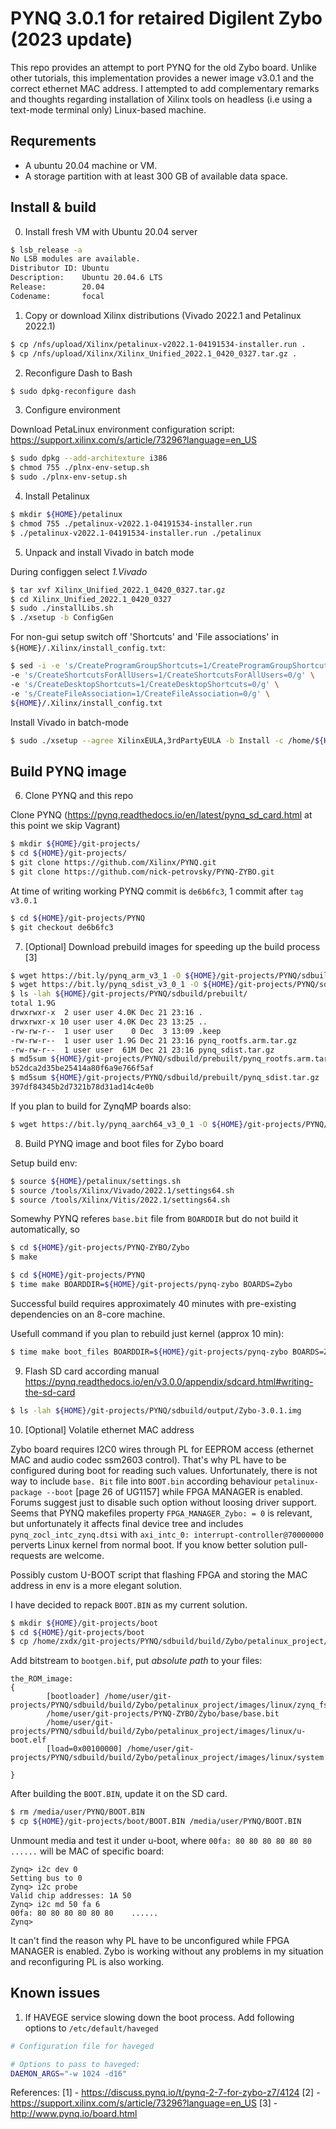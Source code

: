 # PYNQ 3.0.1 for retaired Digilent Zybo  (2023 update)

This repo provides an attempt to port PYNQ for the old Zybo board. Unlike other tutorials, this implementation provides a newer image v3.0.1 and the correct ethernet MAC address. I attempted to add complementary remarks and thoughts regarding installation of Xilinx tools on headless (i.e using a text-mode terminal only) Linux-based machine. 

## Requrements

* A ubuntu 20.04 machine or VM.
* A storage partition with at least 300 GB of available data space.

## Install & build

0. Install fresh VM with Ubuntu 20.04 server

```bash
$ lsb_release -a
No LSB modules are available.
Distributor ID: Ubuntu
Description:    Ubuntu 20.04.6 LTS
Release:        20.04
Codename:       focal
```

1. Copy or download Xilinx distributions (Vivado 2022.1 and Petalinux 2022.1)

```bash
$ cp /nfs/upload/Xilinx/petalinux-v2022.1-04191534-installer.run .
$ cp /nfs/upload/Xilinx/Xilinx_Unified_2022.1_0420_0327.tar.gz .
```

2. Reconfigure Dash to Bash

```bash
$ sudo dpkg-reconfigure dash
```

3. Configure environment

Download PetaLinux environment configuration script: https://support.xilinx.com/s/article/73296?language=en_US

```bash
$ sudo dpkg --add-architexture i386
$ chmod 755 ./plnx-env-setup.sh
$ sudo ./plnx-env-setup.sh
```

4. Install Petalinux

```bash
$ mkdir ${HOME}/petalinux
$ chmod 755 ./petalinux-v2022.1-04191534-installer.run
$ ./petalinux-v2022.1-04191534-installer.run ./petalinux
```

5. Unpack and install Vivado in batch mode

During configgen select *1.Vivado*

```bash
$ tar xvf Xilinx_Unified_2022.1_0420_0327.tar.gz
$ cd Xilinx_Unified_2022.1_0420_0327
$ sudo ./installLibs.sh
$ ./xsetup -b ConfigGen
```

For non-gui setup switch off 'Shortcuts' and 'File associations' in `${HOME}/.Xilinx/install_config.txt`:
```bash
$ sed -i -e 's/CreateProgramGroupShortcuts=1/CreateProgramGroupShortcuts=0/g' \
-e 's/CreateShortcutsForAllUsers=1/CreateShortcutsForAllUsers=0/g' \
-e 's/CreateDesktopShortcuts=1/CreateDesktopShortcuts=0/g' \
-e 's/CreateFileAssociation=1/CreateFileAssociation=0/g' \
${HOME}/.Xilinx/install_config.txt
```

Install Vivado in batch-mode

```bash
$ sudo ./xsetup --agree XilinxEULA,3rdPartyEULA -b Install -c /home/${HOME}/.Xilinx/install_config.txt
```

## Build PYNQ image

6. Clone PYNQ and this repo

Clone PYNQ (https://pynq.readthedocs.io/en/latest/pynq_sd_card.html at this point we skip Vagrant)

```bash
$ mkdir ${HOME}/git-projects/
$ cd ${HOME}/git-projects/
$ git clone https://github.com/Xilinx/PYNQ.git
$ git clone https://github.com/nick-petrovsky/PYNQ-ZYBO.git
```

At time of writing working PYNQ commit is `de6b6fc3`, 1 commit after `tag v3.0.1`

```bash
$ cd ${HOME}/git-projects/PYNQ
$ git checkout de6b6fc3
```

7. [Optional] Download prebuild images for speeding up the build process [3]

```bash
$ wget https://bit.ly/pynq_arm_v3_1 -O ${HOME}/git-projects/PYNQ/sdbuild/prebuilt/pynq_rootfs.arm.tar.gz
$ wget https://bit.ly/pynq_sdist_v3_0_1 -O ${HOME}/git-projects/PYNQ/sdbuild/prebuilt/pynq_sdist.tar.gz
$ ls -lah ${HOME}/git-projects/PYNQ/sdbuild/prebuilt/ 
total 1.9G
drwxrwxr-x  2 user user 4.0K Dec 21 23:16 .
drwxrwxr-x 10 user user 4.0K Dec 23 13:25 ..
-rw-rw-r--  1 user user    0 Dec  3 13:09 .keep
-rw-rw-r--  1 user user 1.9G Dec 21 23:16 pynq_rootfs.arm.tar.gz
-rw-rw-r--  1 user user  61M Dec 21 23:16 pynq_sdist.tar.gz 
$ md5sum ${HOME}/git-projects/PYNQ/sdbuild/prebuilt/pynq_rootfs.arm.tar.gz 
b52dca2d35be25414a80f6a9e766f5af
$ md5sum ${HOME}/git-projects/PYNQ/sdbuild/prebuilt/pynq_sdist.tar.gz 
397df84345b2d7321b78d31ad14c4e0b 
```

If you plan to build for ZynqMP boards also:

```bash
$ wget https://bit.ly/pynq_aarch64_v3_0_1 -O ${HOME}/git-projects/PYNQ/sdbuild/prebuilt/pynq_rootfs.aarch64.tar.gz
```

8. Build PYNQ image and boot files for Zybo board 

Setup build env:
```bash
$ source ${HOME}/petalinux/settings.sh
$ source /tools/Xilinx/Vivado/2022.1/settings64.sh
$ source /tools/Xilinx/Vitis/2022.1/settings64.sh
```

Somewhy PYNQ referes `base.bit` file from `BOARDDIR` but do not build it automatically, so

```bash
$ cd ${HOME}/git-projects/PYNQ-ZYBO/Zybo
$ make
```

```bash
$ cd ${HOME}/git-projects/PYNQ
$ time make BOARDDIR=${HOME}/git-projects/pynq-zybo BOARDS=Zybo
```

Successful build requires approximately 40 minutes with pre-existing dependencies on an 8-core machine.

Usefull command if you plan to rebuild just kernel (approx 10 min):
```bash
$ time make boot_files BOARDDIR=${HOME}/git-projects/pynq-zybo BOARDS=Zybo
```

9. Flash SD card according manual https://pynq.readthedocs.io/en/v3.0.0/appendix/sdcard.html#writing-the-sd-card

```bash
$ ls -lah ${HOME}/git-projects/PYNQ/sdbuild/output/Zybo-3.0.1.img
```

10. [Optional] Volatile ethernet MAC address

Zybo board requires I2C0 wires through PL for EEPROM access (ethernet MAC and audio codec ssm2603 control). That's why PL have to be configured during boot for reading such values. Unfortunately, there is not way to include `base. Bit` file into `BOOT.bin` according behaviour `petalinux-package --boot` [page 26 of UG1157] while FPGA MANAGER is enabled. Forums suggest just to disable such option without loosing driver support. Seems that PYNQ makefiles property `FPGA_MANAGER_Zybo: = 0` is relevant, but unfortunately it affects final device tree and includes `pynq_zocl_intc_zynq.dtsi` with `axi_intc_0: interrupt-controller@70000000` perverts Linux kernel from normal boot. If you know better solution pull-requests are welcome. 

Possibly custom U-BOOT script that flashing FPGA and storing the MAC address in env is a more elegant solution.

I have decided to repack `BOOT.BIN` as my current solution. 

```bash
$ mkdir ${HOME}/git-projects/boot
$ cd ${HOME}/git-projects/boot
$ cp /home/zxdx/git-projects/PYNQ/sdbuild/build/Zybo/petalinux_project/images/linux/bootgen.bif .
```
Add bitstream to `bootgen.bif`, put *absolute path* to your files:

```
the_ROM_image:
{
        [bootloader] /home/user/git-projects/PYNQ/sdbuild/build/Zybo/petalinux_project/images/linux/zynq_fsbl.elf
        /home/user/git-projects/PYNQ-ZYBO/Zybo/base/base.bit
        /home/user/git-projects/PYNQ/sdbuild/build/Zybo/petalinux_project/images/linux/u-boot.elf
        [load=0x00100000] /home/user/git-projects/PYNQ/sdbuild/build/Zybo/petalinux_project/images/linux/system.dtb

}
```

After building the `BOOT.BIN`, update it on the SD card.

```bash
$ rm /media/user/PYNQ/BOOT.BIN
$ cp ${HOME}/git-projects/boot/BOOT.BIN /media/user/PYNQ/BOOT.BIN
```

Unmount media and test it under u-boot, where `00fa: 80 80 80 80 80 80    ......` will be MAC of specific board:

```
Zynq> i2c dev 0
Setting bus to 0
Zynq> i2c probe
Valid chip addresses: 1A 50
Zynq> i2c md 50 fa 6
00fa: 80 80 80 80 80 80    ......
Zynq>
```

It can't find the reason why PL have to be unconfigured while FPGA MANAGER is enabled. Zybo is working without any problems in my situation and reconfiguring PL is also working.

## Known issues

1. If HAVEGE service slowing down the boot process. Add following options to `/etc/default/haveged`

```bash
# Configuration file for haveged

# Options to pass to haveged:
DAEMON_ARGS="-w 1024 -d16"
```


References:
[1] - https://discuss.pynq.io/t/pynq-2-7-for-zybo-z7/4124
[2] - https://support.xilinx.com/s/article/73296?language=en_US
[3] - http://www.pynq.io/board.html
